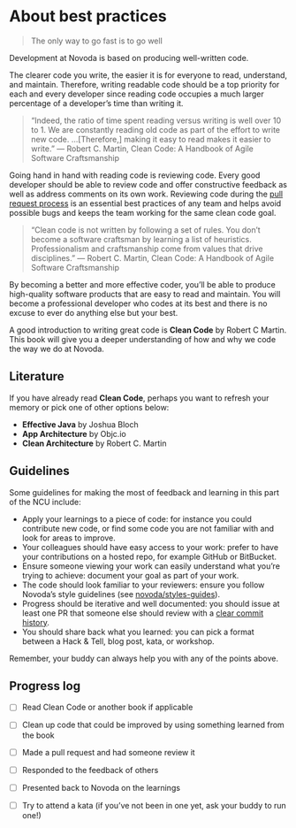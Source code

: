 # About best practices
> The only way to go fast is to go well

Development at Novoda is based on producing well-written code. 

The clearer code you write, the easier it is for everyone to read, understand, and maintain. Therefore, writing readable code should be a top priority for each and every developer since reading code occupies a much larger percentage of a developer’s time than writing it.

> “Indeed, the ratio of time spent reading versus writing is well over 10 to 1. We are constantly reading old code as part of the effort to write new code. ...[Therefore,] making it easy to read makes it easier to write.”
― Robert C. Martin, Clean Code: A Handbook of Agile Software Craftsmanship

Going hand in hand with reading code is reviewing code. Every good developer should be able to review code and offer constructive feedback as well as address comments on its own work. Reviewing code during the [pull request process](https://blog.github.com/2015-01-21-how-to-write-the-perfect-pull-request/) is an essential best practices of any team and helps avoid possible bugs and keeps the team working for the same clean code goal. 

> “Clean code is not written by following a set of rules. You don’t become a software craftsman by learning a list of heuristics. Professionalism and craftsmanship come from values that drive disciplines.”
― Robert C. Martin, Clean Code: A Handbook of Agile Software Craftsmanship

By becoming a better and more effective coder, you’ll be able  to produce  high-quality software products that are easy to read and maintain. You will become a professional developer who codes at its best and there is no excuse to ever do anything else but your best.  

A good introduction to writing great code is **Clean Code** by Robert C Martin. This book will give you a deeper understanding of how and why we code the way we do at Novoda.

## Literature

If you have already read **Clean Code**, perhaps you want to refresh your memory or pick one of other options below:

* **Effective Java** by Joshua Bloch
* **App Architecture** by Objc.io
* **Clean Architecture** by Robert C. Martin


## Guidelines

Some guidelines for making the most of feedback and learning in this part of the NCU include: 

* Apply your learnings to a piece of code: for instance you could contribute new code, or find some code  you are not familiar with and look for areas to improve.
* Your colleagues should have easy access to your work: prefer to have your contributions on a hosted repo, for example GitHub or BitBucket. 
* Ensure someone viewing your work can easily understand what you’re trying to achieve: document your goal as part of your work.
* The code should look familiar to your reviewers: ensure you follow Novoda’s style guidelines (see [novoda/styles-guides](https://github.com/novoda/novoda/tree/master/style-guides)).
* Progress should be iterative and well documented: you should issue at least one PR that someone else should review with a [clear commit history](https://chris.beams.io/posts/git-commit/).
* You should share back what you learned: you can pick a format between a Hack & Tell, blog post, kata, or workshop.

Remember, your buddy can always help you with any of the points above.

## Progress log

- [ ] Read Clean Code or another book if applicable
- [ ] Clean up code that could be improved by using something learned from the book
- [ ] Made a pull request and had someone review it
- [ ] Responded to the feedback of others
- [ ] Presented back to Novoda on the learnings
- [ ] Try to attend a kata (if you’ve not been in one yet, ask your buddy to run one!)



